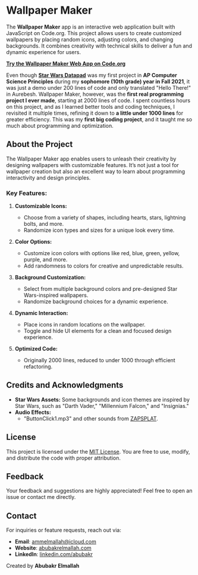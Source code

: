 # Wallpaper Maker

The **Wallpaper Maker** app is an interactive web application built with JavaScript on Code.org. This project allows users to create customized wallpapers by placing random icons, adjusting colors, and changing backgrounds. It combines creativity with technical skills to deliver a fun and dynamic experience for users.

**[Try the Wallpaper Maker Web App on Code.org](https://studio.code.org/projects/applab/t6RRUkle16vHi3cKjhnRqTb-6uWvKfCF1JQw6msZ3V4)**

Even though [**Star Wars Datapad**](https://github.com/TheAbubakrAbu/Star-Wars-Datapad) was my first project in **AP Computer Science Principles** during my **sophomore (10th grade) year in Fall 2021**, it was just a demo under 200 lines of code and only translated "Hello There!" in Aurebesh. Wallpaper Maker, however, was the **first real programming project I ever made**, starting at 2000 lines of code. I spent countless hours on this project, and as I learned better tools and coding techniques, I revisited it multiple times, refining it down to **a little under 1000 lines** for greater efficiency. This was my **first big coding project**, and it taught me so much about programming and optimization.

## About the Project

The Wallpaper Maker app enables users to unleash their creativity by designing wallpapers with customizable features. It’s not just a tool for wallpaper creation but also an excellent way to learn about programming interactivity and design principles.

### Key Features:

1. **Customizable Icons:**
   - Choose from a variety of shapes, including hearts, stars, lightning bolts, and more.
   - Randomize icon types and sizes for a unique look every time.

2. **Color Options:**
   - Customize icon colors with options like red, blue, green, yellow, purple, and more.
   - Add randomness to colors for creative and unpredictable results.

3. **Background Customization:**
   - Select from multiple background colors and pre-designed Star Wars-inspired wallpapers.
   - Randomize background choices for a dynamic experience.

4. **Dynamic Interaction:**
   - Place icons in random locations on the wallpaper.
   - Toggle and hide UI elements for a clean and focused design experience.

5. **Optimized Code:**
   - Originally 2000 lines, reduced to under 1000 through efficient refactoring.

## Credits and Acknowledgments

- **Star Wars Assets:** Some backgrounds and icon themes are inspired by Star Wars, such as "Darth Vader," "Millennium Falcon," and "Insignias."
- **Audio Effects:**
  - "ButtonClick1.mp3" and other sounds from [ZAPSPLAT](https://www.zapsplat.com/sound-effect-category/button-clicks/).

## License

This project is licensed under the [MIT License](LICENSE). You are free to use, modify, and distribute the code with proper attribution.

## Feedback

Your feedback and suggestions are highly appreciated! Feel free to open an issue or contact me directly.

## Contact

For inquiries or feature requests, reach out via:
- **Email**: ammelmallah@icloud.com  
- **Website**: [abubakrelmallah.com](https://abubakrelmallah.com/)  
- **LinkedIn**: [linkedin.com/abubakr](https://www.linkedin.com/in/abubakr-elmallah-416a0b273/)  

Created by **Abubakr Elmallah**
